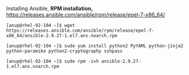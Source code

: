 Installing Ansible, **RPM installation,** https://releases.ansible.com/ansible/rpm/release/epel-7-x86_64/

`[anup@rhel-92-104 ~]$ wget https://releases.ansible.com/ansible/rpm/release/epel-7-x86_64/ansible-2.9.27-1.el7.ans.noarch.rpm`

`[anup@rhel-92-104 ~]$ sudo yum install python2 PyYAML python-jinja2 python-paramiko python2-cryptography sshpass`

`[anup@rhel-92-104 ~]$ sudo rpm -ivh ansible-2.9.27-1.el7.ans.noarch.rpm `

<br>
